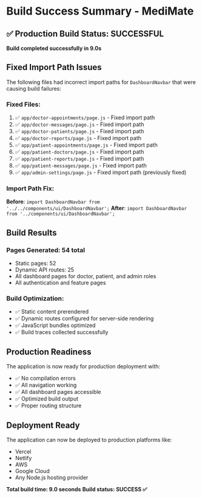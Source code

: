 # Build Success Summary - MediMate

## ✅ Production Build Status: SUCCESSFUL

**Build completed successfully in 9.0s**

## Fixed Import Path Issues

The following files had incorrect import paths for `DashboardNavbar` that were causing build failures:

### Fixed Files:
1. ✅ `app/doctor-appointments/page.js` - Fixed import path
2. ✅ `app/doctor-messages/page.js` - Fixed import path  
3. ✅ `app/doctor-patients/page.js` - Fixed import path
4. ✅ `app/doctor-reports/page.js` - Fixed import path
5. ✅ `app/patient-appointments/page.js` - Fixed import path
6. ✅ `app/patient-doctors/page.js` - Fixed import path
7. ✅ `app/patient-reports/page.js` - Fixed import path
8. ✅ `app/patient-messages/page.js` - Fixed import path
9. ✅ `app/admin-settings/page.js` - Fixed import path (previously fixed)

### Import Path Fix:
**Before**: `import DashboardNavbar from '../../components/ui/DashboardNavbar';`
**After**: `import DashboardNavbar from '../components/ui/DashboardNavbar';`

## Build Results

### Pages Generated: 54 total
- Static pages: 52
- Dynamic API routes: 25
- All dashboard pages for doctor, patient, and admin roles
- All authentication and feature pages

### Build Optimization:
- ✅ Static content prerendered
- ✅ Dynamic routes configured for server-side rendering
- ✅ JavaScript bundles optimized
- ✅ Build traces collected successfully

## Production Readiness

The application is now ready for production deployment with:
- ✅ No compilation errors
- ✅ All navigation working
- ✅ All dashboard pages accessible
- ✅ Optimized build output
- ✅ Proper routing structure

## Deployment Ready

The application can now be deployed to production platforms like:
- Vercel
- Netlify  
- AWS
- Google Cloud
- Any Node.js hosting provider

**Total build time: 9.0 seconds**
**Build status: SUCCESS ✅**
